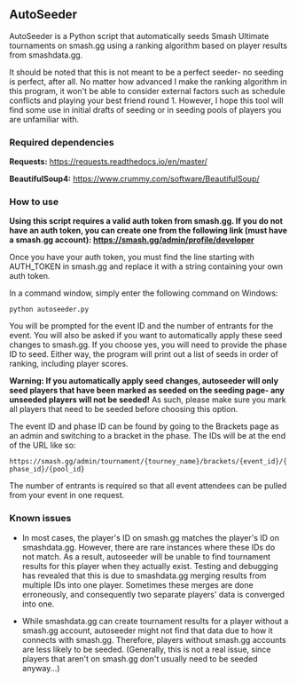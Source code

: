 ## AutoSeeder 

AutoSeeder is a Python script that automatically seeds Smash Ultimate tournaments
on smash.gg using a ranking algorithm based on player results from smashdata.gg.

It should be noted that this is not meant to be a perfect seeder- no seeding
is perfect, after all. No matter how advanced I make the ranking algorithm
in this program, it won't be able to consider external factors such as 
schedule conflicts and playing your best friend round 1. However, I hope
this tool will find some use in initial drafts of seeding or in seeding
pools of players you are unfamiliar with.



### Required dependencies

**Requests:** https://requests.readthedocs.io/en/master/

**BeautifulSoup4:** https://www.crummy.com/software/BeautifulSoup/



### How to use

**Using this script requires a valid auth token from smash.gg.
If you do not have an auth token, you can create one from the following
link (must have a smash.gg account): https://smash.gg/admin/profile/developer**

Once you have your auth token, you must find the line starting with AUTH_TOKEN
in smash.gg and replace it with a string containing your own auth token.

In a command window, simply enter the following command on Windows:

```python autoseeder.py```

You will be prompted for the event ID and the number of entrants for the event.
You will also be asked if you want to automatically apply these seed changes to smash.gg.
If you choose yes, you will need to provide the phase ID to seed.
Either way, the program will print out a list of seeds in order of ranking, including player scores.

**Warning: If you automatically apply seed changes, autoseeder will only seed
players that have been marked as seeded on the seeding page- any
unseeded players will not be seeded!** As such, please make sure
you mark all players that need to be seeded before choosing this option.

The event ID and phase ID can be found by going to the Brackets page as an 
admin and switching to a bracket in the phase. The IDs will be at the end of the URL like so: 

`https://smash.gg/admin/tournament/{tourney_name}/brackets/{event_id}/{phase_id}/{pool_id}`

The number of entrants is required so that all event attendees can be pulled from your event in one request.



### Known issues

- In most cases, the player's ID on smash.gg matches the player's ID on smashdata.gg.
However, there are rare instances where these IDs do not match.
As a result, autoseeder will be unable to find tournament results for this player when they actually exist.
Testing and debugging has revealed that this is due to smashdata.gg merging results
from multiple IDs into one player. Sometimes these merges are done erroneously,
and consequently two separate players' data is converged into one.


- While smashdata.gg can create tournament results for a player without a
smash.gg account, autoseeder might not find that data due to how it connects
with smash.gg. Therefore, players without smash.gg accounts are less likely to be seeded.
(Generally, this is not a real issue, since players that aren't on smash.gg
don't usually need to be seeded anyway...)
